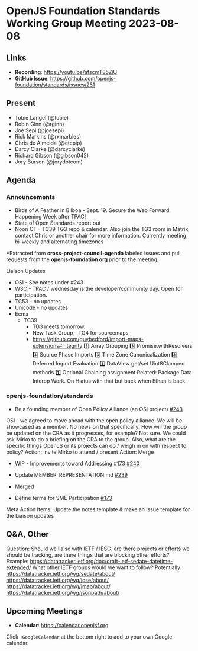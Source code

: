 # OpenJS Foundation Standards Working Group Meeting 2023-08-08

## Links

* **Recording**: https://youtu.be/afscmT85ZiU
* **GitHub Issue**: https://github.com/openjs-foundation/standards/issues/251

## Present

* Tobie Langel (@tobie)
* Robin Ginn (@rginn)
* Joe Sepi (@joesepi) 
* Rick Markins (@rxmarbles)
* Chris de Almeida (@ctcpip)
* Darcy Clarke (@darcyclarke)
* Richard Gibson (@gibson042)
* Jory Burson (@jorydotcom)

## Agenda

### Announcements

* Birds of A Feather in Bilboa - Sept. 19. Secure the Web Forward. Happening Week after TPAC! 
* State of Open Standards report out
* Noon CT - TC39 TG3 repo & calendar. Also join the TG3 room in Matrix, contact Chris or another chair for more information. Currently meeting bi-weekly and alternating timezones

*Extracted from **cross-project-council-agenda** labeled issues and pull requests from the **openjs-foundation org** prior to the meeting.

Liaison Updates
* OSI - See notes under #243
* W3C - TPAC / wednesday is the developer/community day. Open for participation.
* TC53 - no updates
* Unicode - no updates
* Ecma
  * TC39
    * TG3 meets tomorrow. 
    * New Task Group - TG4 for sourcemaps
    * https://github.com/guybedford/import-maps-extensions#integrity
3️⃣ Array Grouping
3️⃣ Promise.withResolvers
3️⃣ Source Phase Imports
3️⃣ Time Zone Canonicalization
2️⃣ Deferred Import Evaluation
1️⃣ DataView get/set Uint8Clamped methods
1️⃣ Optional Chaining assignment
Related: Package Data Interop Work. On Hiatus with that but back when Ethan is back.

### openjs-foundation/standards

* Be a founding member of Open Policy Alliance (an OSI project) [#243](https://github.com/openjs-foundation/standards/issues/243)

OSI - we agreed to move ahead with the open policy alliance. We will be showcased as a member. No news on that specifically. How will the group be updated on the CRA as it progresses, for example? Not sure. We could ask Mirko to do a briefing on the CRA to the group. Also, what are the specific things OpenJS or its projects can do / weigh in on with respect to policy?
Action: invite Mirko to attend / present 
Action: Merge

* WIP - Improvements toward Addressing #173 [#240](https://github.com/openjs-foundation/standards/pull/240)

* Update MEMBER_REPRESENTATION.md [#239](https://github.com/openjs-foundation/standards/pull/239)
* Merged

* Define terms for SME Participation [#173](https://github.com/openjs-foundation/standards/issues/173)

Meta Action Items:
Update the notes template & make an issue template for the Liaison updates

## Q&A, Other

Question: Should we liaise with IETF / IESG. are there projects or efforts we should be tracking, are there things that are blocking other efforts? Example: https://datatracker.ietf.org/doc/draft-ietf-sedate-datetime-extended/
What other IETF groups would we want to follow?
Potentially:
https://datatracker.ietf.org/wg/sedate/about/
https://datatracker.ietf.org/wg/jose/about/
https://datatracker.ietf.org/wg/jmap/about/
https://datatracker.ietf.org/wg/jsonpath/about/

## Upcoming Meetings

* **Calendar**: <https://calendar.openjsf.org>

Click `+GoogleCalendar` at the bottom right to add to your own Google calendar.

